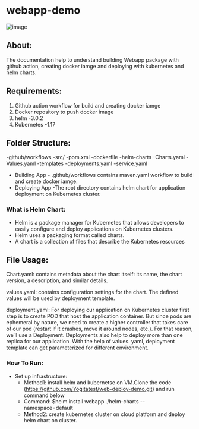 # webapp-demo

![image](https://user-images.githubusercontent.com/97597212/189992881-34edb32e-770d-4bc0-a421-072e2c96e8a7.png)


## About:
The documentation help to understand building Webapp package with github action, creating docker iamge and deploying with kubernetes and helm charts.

## Requirements:

1. Github action workflow for build and creating docker iamge
2. Docker repository to push docker image
3. helm	-3.0.2
4. Kubernetes	-1.17


## Folder Structure:

-github/workflows
-src/
-pom.xml
-dockerfile
-helm-charts
  -Charts.yaml
  -Values.yaml
  -templates
    -deployments.yaml
    -service.yaml

* Building App - .github/workflows contains maven.yaml workflow to build and create docker iamge.
* Deploying App -The root directory contains helm chart for application deployment on Kubernetes cluster.

### What is Helm Chart:

- Helm is a package manager for Kubernetes that allows developers to easily configure and deploy applications on Kubernetes clusters.
- Helm uses a packaging format called charts.
- A chart is a collection of files that describe the Kubernetes resources
	
## File Usage:

Chart.yaml: contains metadata about the chart itself: its name, the chart version, a description, and similar details.

values.yaml: contains configuration settings for the chart. The defined values will be used by deployment template.

deployment.yaml: For deploying our application on Kubernetes cluster first step is to create POD that host the application container. But since pods are ephemeral by nature,
we need to create a higher controller that takes care of our pod (restart if it crashes, move it around nodes, etc.). For that reason, we’ll use a Deployment. Deployments also help to deploy more than one replica for our application.
With the help of values. yaml, deployment template can get parameterized for different environment.


### How To Run:

* Set up infrastructure:
    - Method1: install helm and kubernetse on VM.Clone the code (https://github.com/Yogitatest/web-deploy-demo.git) and run command below
    - Command: $helm install webapp ./helm-charts --namespace=default
    - Method2: create kubernetes cluster on cloud platform and deploy helm chart on cluster.

